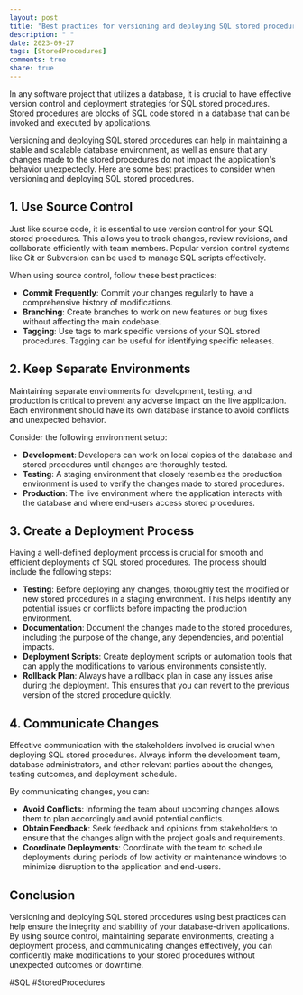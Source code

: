```yaml
---
layout: post
title: "Best practices for versioning and deploying SQL stored procedures"
description: " "
date: 2023-09-27
tags: [StoredProcedures]
comments: true
share: true
---
```


In any software project that utilizes a database, it is crucial to have effective version control and deployment strategies for SQL stored procedures. Stored procedures are blocks of SQL code stored in a database that can be invoked and executed by applications.

Versioning and deploying SQL stored procedures can help in maintaining a stable and scalable database environment, as well as ensure that any changes made to the stored procedures do not impact the application's behavior unexpectedly. Here are some best practices to consider when versioning and deploying SQL stored procedures.

## 1. Use Source Control

Just like source code, it is essential to use version control for your SQL stored procedures. This allows you to track changes, review revisions, and collaborate efficiently with team members. Popular version control systems like Git or Subversion can be used to manage SQL scripts effectively.

When using source control, follow these best practices:
- **Commit Frequently**: Commit your changes regularly to have a comprehensive history of modifications.
- **Branching**: Create branches to work on new features or bug fixes without affecting the main codebase.
- **Tagging**: Use tags to mark specific versions of your SQL stored procedures. Tagging can be useful for identifying specific releases.

## 2. Keep Separate Environments

Maintaining separate environments for development, testing, and production is critical to prevent any adverse impact on the live application. Each environment should have its own database instance to avoid conflicts and unexpected behavior.

Consider the following environment setup:
- **Development**: Developers can work on local copies of the database and stored procedures until changes are thoroughly tested.
- **Testing**: A staging environment that closely resembles the production environment is used to verify the changes made to stored procedures.
- **Production**: The live environment where the application interacts with the database and where end-users access stored procedures.

## 3. Create a Deployment Process

Having a well-defined deployment process is crucial for smooth and efficient deployments of SQL stored procedures. The process should include the following steps:

- **Testing**: Before deploying any changes, thoroughly test the modified or new stored procedures in a staging environment. This helps identify any potential issues or conflicts before impacting the production environment.
- **Documentation**: Document the changes made to the stored procedures, including the purpose of the change, any dependencies, and potential impacts.
- **Deployment Scripts**: Create deployment scripts or automation tools that can apply the modifications to various environments consistently.
- **Rollback Plan**: Always have a rollback plan in case any issues arise during the deployment. This ensures that you can revert to the previous version of the stored procedure quickly.

## 4. Communicate Changes

Effective communication with the stakeholders involved is crucial when deploying SQL stored procedures. Always inform the development team, database administrators, and other relevant parties about the changes, testing outcomes, and deployment schedule.

By communicating changes, you can:
- **Avoid Conflicts**: Informing the team about upcoming changes allows them to plan accordingly and avoid potential conflicts.
- **Obtain Feedback**: Seek feedback and opinions from stakeholders to ensure that the changes align with the project goals and requirements.
- **Coordinate Deployments**: Coordinate with the team to schedule deployments during periods of low activity or maintenance windows to minimize disruption to the application and end-users.

## Conclusion

Versioning and deploying SQL stored procedures using best practices can help ensure the integrity and stability of your database-driven applications. By using source control, maintaining separate environments, creating a deployment process, and communicating changes effectively, you can confidently make modifications to your stored procedures without unexpected outcomes or downtime.

#SQL #StoredProcedures